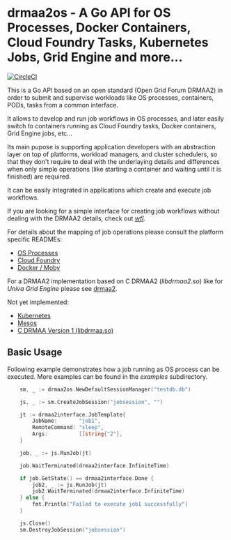 # drmaa2os - A Go API for OS Processes, Docker Containers, Cloud Foundry Tasks, Kubernetes Jobs, Grid Engine and more...

[![CircleCI](https://circleci.com/gh/dgruber/drmaa2os.svg?style=svg)](https://circleci.com/gh/dgruber/drmaa2os)

This is a Go API based on an open standard (Open Grid Forum DRMAA2) in order to submit and
supervise workloads like OS processes, containers, PODs, tasks from a common interface.

It allows to develop and run job workflows in OS processes, and later easily switch to 
containers running as Cloud Foundry tasks, Docker containers, Grid Engine jobs, etc...

Its main pupose is supporting application developers with an abstraction layer on top of 
platforms, workload managers, and cluster schedulers, so that they don't require to deal
with the underlaying details and differences when only simple operations (like starting 
a container and waiting until it is finished) are required. 

It can be easily integrated in applications which create and execute job workflows.

If you are looking for a simple interface for creating job workflows without dealing
with the DRMAA2 details, check out [*wfl*](https://github.com/dgruber/wfl).

For details about the mapping of job operations please consult the platform specific READMEs:

  * [OS Processes](pkg/jobtracker/simpletracker/README.md)
  * [Cloud Foundry](pkg/jobtracker/cftracker/README.md)
  * [Docker / Moby](pkg/jobtracker/dockertracker/README.md)

For a DRMAA2 implementation based on C DRMAA2 (_libdrmaa2.so_) like for *Univa Grid Engine* please
see [drmaa2](https://github.com/dgruber/drmaa2).

Not yet implemented:

  * [Kubernetes](pkg/jobtracker/kubernetestracker/README.md)
  * [Mesos](pkg/jobtracker/mesostracker/README.md)
  * [C DRMAA Version 1 (libdrmaa.so)](pkg/jobtracker/libdrmaa/README.md)

## Basic Usage

Following example demonstrates how a job running as OS process can be executed. More examples can be found in the _examples_ subdirectory. 

```go
	sm, _ := drmaa2os.NewDefaultSessionManager("testdb.db")

	js, _ := sm.CreateJobSession("jobsession", "")

	jt := drmaa2interface.JobTemplate{
		JobName:       "job1",
		RemoteCommand: "sleep",
		Args:          []string{"2"},
	}

	job, _ := js.RunJob(jt)

	job.WaitTerminated(drmaa2interface.InfiniteTime)

	if job.GetState() == drmaa2interface.Done {
		job2, _ := js.RunJob(jt)
		job2.WaitTerminated(drmaa2interface.InfiniteTime)
	} else {
		fmt.Println("Failed to execute job1 successfully")
	}

	js.Close()
	sm.DestroyJobSession("jobsession")
```





